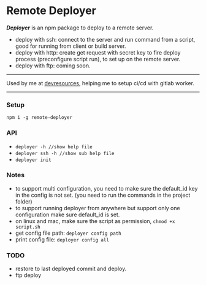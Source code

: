 # Remote Deployer

***Deployer*** is an npm package to deploy to a remote server.

- deploy with ssh: connect to the server and run command from a script, good for running from client or build server.
- deploy with http: create get request with secret key to fire deploy process (preconfigure script run), to set up on the remote server.
- deploy with ftp: coming soon.

***
 Used by me at [devresources](https://devresources.site/), 
 helping me to setup ci/cd with gitlab worker.
***

### Setup

```
npm i -g remote-deployer
```

### API

- ```deployer -h //show help file```
- ```deployer ssh -h //show sub help file```
- ```deployer init```

### Notes

- to support multi configuration, you need to make sure the default_id key in the config is not set. (you need to run the commands in the project folder)
- to support running deployer from anywhere but support only one configuration make sure default_id is set.
- on linux and mac, make sure the script as permission, ```chmod +x script.sh```
- get config file path: ```deployer config path```
- print config file: ```deployer config all```

### TODO

- restore to last deployed commit and deploy.
- ftp deploy

